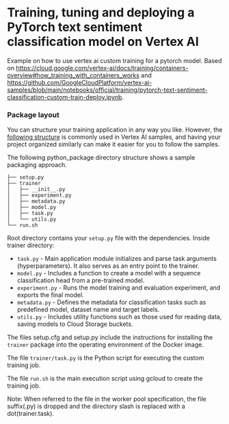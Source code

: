 # Training, tuning and deploying a PyTorch text sentiment classification model on Vertex AI

Example on how to use vertex ai custom training for a pytorch model. Based on <https://cloud.google.com/vertex-ai/docs/training/containers-overview#how_training_with_containers_works> and <https://github.com/GoogleCloudPlatform/vertex-ai-samples/blob/main/notebooks/official/training/pytorch-text-sentiment-classification-custom-train-deploy.ipynb>.

### Package layout

You can structure your training application in any way you like. However, the [following structure](https://cloud.google.com/vertex-ai/docs/training/create-python-pre-built-container#structure) is commonly used in Vertex AI samples, and having your project organized similarly can make it easier for you to follow the samples.

The following python_package directory structure shows a sample packaging approach.

```text
├── setup.py
├── trainer
│   ├── __init__.py
│   ├── experiment.py
│   ├── metadata.py
│   ├── model.py
│   ├── task.py
│   └── utils.py
└── run.sh
```

Root directory contains your `setup.py` file with the dependencies.
Inside trainer directory:

- `task.py` - Main application module initializes and parse task arguments (hyperparameters). It also serves as an entry point to the trainer.
- `model.py` - Includes a function to create a model with a sequence classification head from a pre-trained model.
- `experiment.py` - Runs the model training and evaluation experiment, and exports the final model.
- `metadata.py` - Defines the metadata for classification tasks such as predefined model, dataset name and target labels.
- `utils.py` - Includes utility functions such as those used for reading data, saving models to Cloud Storage buckets.

The files setup.cfg and setup.py include the instructions for installing the `trainer` package into the operating environment of the Docker image.

The file `trainer/task.py` is the Python script for executing the custom training job.

The file `run.sh` is the main execution script using gcloud to create the training job.

Note: When referred to the file in the worker pool specification, the file suffix(.py) is dropped and the directory slash is replaced with a dot(trainer.task).
